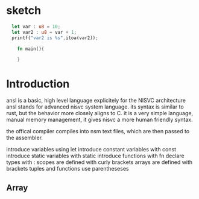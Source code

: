 # sketch
```rs
  let var : u8 = 10;
  let var2 : u8 = var + 1;
  printf("var2 is %s",itoa(var2));
```

```rs
    fn main(){

    }

```

# Introduction
  ansl is a basic, high level language explicitely for the NISVC architecture
  ansl stands for advanced nisvc system language.
  its syntax is similar to rust, but the behavior more closely aligns to C.
  it is a very simple language, manual memory management, it gives nisvc a more human friendly syntax.

  the offical compiler compiles into nsm text files, which are then passed to the assembler.

  introduce variables using let
  introduce constant variables with const
  introduce static variables with static
  introduce functions with fn
  declare types with :
  scopes are defined with curly brackets
  arrays are defined with brackets
  tuples and functions use parentheseses



## Array
